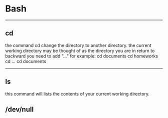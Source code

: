 <h1> Bash </h1>

***

<h2> cd </h2>

the command cd change the directory to another directory. the current working directory may be thought of as the directory you are in
return to backward you need to add "..." for example: 
cd documents
cd homeworks
cd ...
cd documents

***

<h2> ls </h2>

this command will lists the contents of your current working directory.









<h2> /dev/null </h2>


